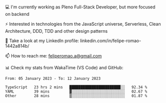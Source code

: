💻 I'm currently working as Pleno Full-Stack Developer, but more focused on backend

⚡ Interested in technologies from the JavaScript universe, Serverless, Clean Architecture, DDD, TDD and other design patterns

👥 Take a look at my LinkedIn profile: linkedin.com/in/felipe-romao-1442a814b/

📫 How to reach me: feliperomao.a@gmail.com

📊 Check my stats from WakaTime (VS Code) and GitHub:

<!--START_SECTION:waka-->

```text
From: 05 January 2023 - To: 12 January 2023

TypeScript   23 hrs 2 mins   ███████████████████████░░   92.34 %
YAML         39 mins         ▓░░░░░░░░░░░░░░░░░░░░░░░░   02.67 %
Other        28 mins         ▒░░░░░░░░░░░░░░░░░░░░░░░░   01.87 %
```

<!--END_SECTION:waka-->
